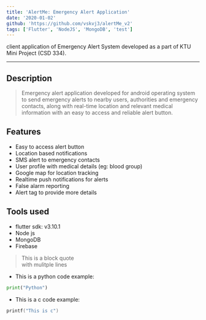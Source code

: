 ```yaml
---
title: 'AlertMe: Emergency Alert Application'
date: '2020-01-02'
github: 'https://github.com/vskvj3/alertMe_v2'
tags: ['Flutter', 'NodeJS', 'MongoDB', 'test']
---
```


client application of Emergency Alert System developed as a part of KTU Mini Project (CSD 334).
***
## Description
> Emergency alert application developed for android operating system to send emergency alerts to nearby users, authorities and emergency contacts, along with real-time location and relevant medical information with an easy to access and reliable alert button.

## Features
- Easy to access alert button
- Location based notifications
- SMS alert to emergency contacts
- User profile with medical details (eg: blood group)
- Google map for location tracking
- Realtime push notifications for alerts
- False alarm reporting
- Alert tag to provide more details
## Tools used
- flutter sdk: v3.10.1
- Node js
- MongoDB
- Firebase
> This is a block quote\
> with mulitple lines

- This is a python code example:
```python
print("Python")
```

- This is a c code example:
```c
printf("This is c")
```